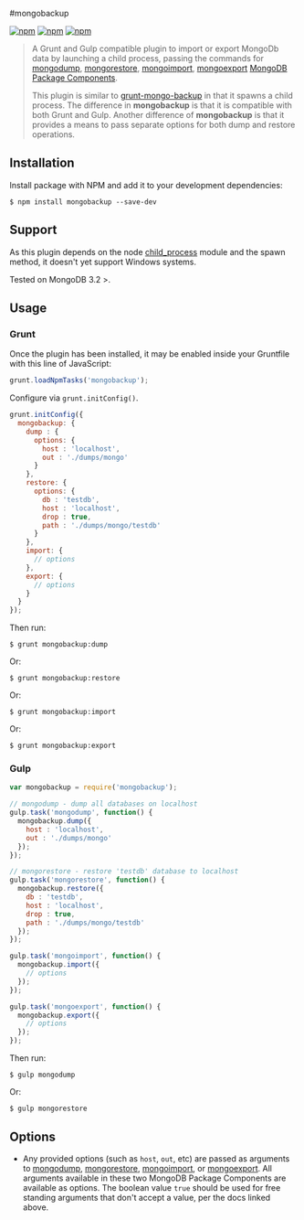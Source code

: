 #mongobackup

[![npm](https://img.shields.io/npm/v/mongobackup.svg)]()
[![npm](https://img.shields.io/npm/dm/mongobackup.svg)]()
[![npm](https://img.shields.io/npm/dt/mongobackup.svg)]()

> A Grunt and Gulp compatible plugin to import or export MongoDb data by launching a child process, passing the commands for [mongodump](http://docs.mongodb.org/manual/reference/program/mongodump/), [mongorestore](http://docs.mongodb.org/manual/reference/program/mongorestore/), [mongoimport](https://docs.mongodb.com/manual/reference/program/mongoimport/), [mongoexport](https://docs.mongodb.com/manual/reference/program/mongoexport/) [MongoDB Package Components](http://docs.mongodb.org/manual/reference/program/).
>
> This plugin is similar to [grunt-mongo-backup](https://github.com/seogrady/grunt-mongo-backup) in that it spawns a child process. The difference in **mongobackup** is that it is compatible with both Grunt and Gulp. Another difference of **mongobackup** is that it provides a means to pass separate options for both dump and restore operations.

## Installation

Install package with NPM and add it to your development dependencies:

```
$ npm install mongobackup --save-dev
```

## Support

As this plugin depends on the node [child_process](http://nodejs.org/api/child_process.html#child_process_child_process_spawn_command_args_options) module and the spawn method, it doesn't yet support Windows systems.

Tested on MongoDB 3.2 >.

## Usage

### Grunt

Once the plugin has been installed, it may be enabled inside your Gruntfile with this line of JavaScript:

```javascript
grunt.loadNpmTasks('mongobackup');
```

Configure via `grunt.initConfig()`.

```javascript
grunt.initConfig({
  mongobackup: {
    dump : {
      options: {
        host : 'localhost',
        out : './dumps/mongo'
      }
    },
    restore: {
      options: {
        db : 'testdb',
        host : 'localhost',
        drop : true,
        path : './dumps/mongo/testdb'
      }
    },
    import: {
      // options
    },
    export: {
      // options
    }
  }
});
```

Then run:

```
$ grunt mongobackup:dump
```

Or:

```
$ grunt mongobackup:restore
```

Or:

```
$ grunt mongobackup:import
```

Or:

```
$ grunt mongobackup:export
```

### Gulp

```javascript
var mongobackup = require('mongobackup');

// mongodump - dump all databases on localhost
gulp.task('mongodump', function() {
  mongobackup.dump({
    host : 'localhost',
    out : './dumps/mongo'
  });
});

// mongorestore - restore 'testdb' database to localhost
gulp.task('mongorestore', function() {
  mongobackup.restore({
    db : 'testdb',
    host : 'localhost',
    drop : true,
    path : './dumps/mongo/testdb'
  });
});

gulp.task('mongoimport', function() {
  mongobackup.import({
    // options
  });
});

gulp.task('mongoexport', function() {
  mongobackup.export({
    // options
  });
});
```

Then run:

```
$ gulp mongodump
```

Or:

```
$ gulp mongorestore
```

## Options

- Any provided options (such as `host`, `out`, etc) are passed as arguments to [mongodump](http://docs.mongodb.org/manual/reference/program/mongodump/), [mongorestore](http://docs.mongodb.org/manual/reference/program/mongorestore/), [mongoimport](https://docs.mongodb.com/manual/reference/program/mongoimport/), or [mongoexport](https://docs.mongodb.com/manual/reference/program/mongoexport/). All arguments available in these two MongoDB Package Components are available as options. The boolean value `true` should be used for free standing arguments that don't accept a value, per the docs linked above.